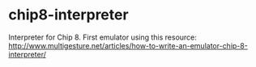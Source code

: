 # chip8-interpreter
Interpreter for Chip 8. First emulator using this resource: http://www.multigesture.net/articles/how-to-write-an-emulator-chip-8-interpreter/
